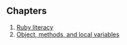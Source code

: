 ## Chapters

1. [Ruby literacy](docs/ruby_literacy.md)
2. [Object, methods, and local variables](docs/objects_methods_local_vars.md)